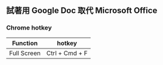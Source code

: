 ## 試著用 Google Doc 取代 Microsoft Office

### Chrome hotkey

Function | hotkey
-|-
Full Screen | Ctrl + Cmd + F

